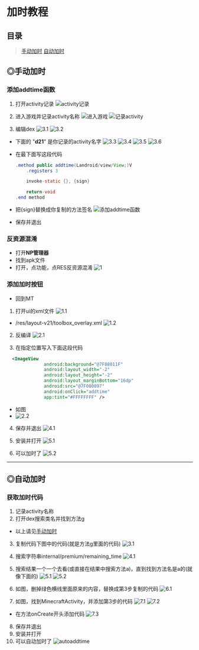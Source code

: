 # 加时教程
## 目录
> [手动加时](#sdjs)
> [自动加时](#zdjs)
<a id="sdjs"></a>
## ◎手动加时
### 添加addtime函数
1. 打开activity记录
![activity记录](img/addtime/1.jpg)

2. 进入游戏并记录activity名称
![进入游戏](img/addtime/2.jpg)
![记录activity](img/addtime/3.jpg)

3. 编辑dex
![3.1](img/addtime/4.jpg)
![3.2](img/addtime/5.jpg)

- 下面的 "**d21**" 是你记录的activity名字
![3.3](img/addtime/6.jpg)
![3.4](img/addtime/7.jpg)
![3.5](img/addtime/8.jpg)
![3.6](img/addtime/9.jpg)

- 在最下面写这段代码
  ```java
  .method public addtime(Landroid/view/View;)V
      .registers 3
  
      invoke-static {}, {sign}
  
      return-void
  .end method
  ```
- 把{sign}替换成你复制的方法签名
![添加addtime函数](img/addtime/10.jpg)

- 保存并退出
### 反资源混淆
- 打开**NP管理器**
- 找到apk文件
- 打开，点功能，点RES反资源混淆
![1](img/addtime/11.jpg)

### 添加加时按钮
- 回到MT
1. 打开ui的xml文件
![1.1](img/addtime/12.jpg)

- /res/layout-v21/toolbox_overlay.xml
![1.2](img/addtime/13.jpg)

2. 反编译
![2.1](img/addtime/14.jpg)

3. 在指定位置写入下面这段代码
  ```xml
    <ImageView
                android:background="@7F08011F"
                android:layout_width="-2"
                android:layout_height="-2"
                android:layout_marginBottom="16dp"
                android:src="@7F080097"
                android:onClick="addtime"
                app:tint="#FFFFFFFF" />
  ```
- 如图
- 
  ![2.2](img/addtime/15.jpg)
  
4. 保存并退出
![4.1](img/addtime/16.jpg)

5. 安装并打开
![5.1](img/addtime/17.jpg)

6. 可以加时了
![5.2](img/addtime/18.jpg)
----
<a id="zdjs"></a>
## ◎自动加时
### 获取加时代码
1. 记录activity名称
2. 打开dex搜索类名并找到方法g
- 以上请见[手动加时](#sdjs)
3. 复制代码下图中的代码(就是方法g里面的代码)
![3.1](img/addtime/a1.jpg)

4. 搜索字符串internal/premium/remaining_time
![4.1](img/addtime/a2.jpg)

5. 搜索结果一个一个去看(或直接在结果中搜索方法a)，直到找到方法名是a的(就像下面的)
![5.1](img/addtime/a3.jpg)
![5.2](img/addtime/a4.jpg)

6. 如图，删掉绿色横线里面原来的内容，替换成第3步复制的代码
![6.1](img/addtime/a5.jpg)

7. 如图，找到MinecraftActivity，并添加第3步的代码
![7.1](img/addtime/a6.jpg)
![7.2](img/addtime/a7.jpg)

- 在方法onCreate开头添加代码
![7.3](img/addtime/a8.jpg)

8. 保存并退出
9. 安装并打开
10. 可以自动加时了
![autoaddtime](img/addtime/a9.jpg)
